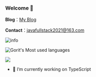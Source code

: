 ### Welcome 👋

**Blog**：[My Blog](https://www.gorit.cn)

**Contact**：javafullstack2021@163.com

![info](https://github-readme-stats.vercel.app/api?username=CodingGorit&show_icons=true&count_private=true&hide=prs&theme=highcontrast)

![Gorit's Most used languages](https://github-readme-stats.vercel.app/api/top-langs?username=CodingGorit&show_icons=true&count_private=true&theme=highcontrast)

[![](https://img.shields.io/badge/-Java-007396?style=flat-square&logo=java&logoColor=ffffff)](https://www.yuque.com/gorit/learnjava)
<!--
**CodingGorit/CodingGorit** is a ✨ _special_ ✨ repository because its `README.md` (this file) appears on your GitHub profile.

Here are some ideas to get you started:

- 🔭 I’m currently working on ...
- 🌱 I’m currently learning ...
- 👯 I’m looking to collaborate on ...
- 🤔 I’m looking for help with ...
- 💬 Ask me about ...
- 📫 How to reach me: ...
- 😄 Pronouns: ...
- ⚡ Fun fact: ...
-->

- 🔭 I’m currently working on TypeScript
